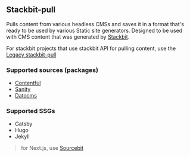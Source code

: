 Stackbit-pull
---
Pulls content from various headless CMSs and saves it in a format that's ready to be used by various Static site generators. Designed to be used with CMS content that was generated by [Stackbit](https://www.stackbit.com).

For stackbit projects that use stackbit API for pulling content, use the [Legacy stackbit-pull](https://github.com/stackbit/stackbit-pull/tree/master/packages/stackbit)

### Supported sources (packages)

- [Contentful](https://github.com/stackbit/stackbit-pull/tree/master/packages/contentful)
- [Sanity](https://github.com/stackbit/stackbit-pull/tree/master/packages/sanity)
- [Datocms](https://github.com/stackbit/stackbit-pull/tree/master/packages/datocms)

### Supported SSGs

- Gatsby
- Hugo
- Jekyll

> for Next.js, use [Sourcebit](https://github.com/stackbit/sourcebit-target-next) 